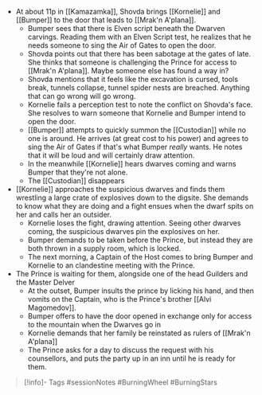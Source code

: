 - At about 11p in [[Kamazamka]], Shovda brings [[Kornelie]] and [[Bumper]] to the door that leads to [[Mrak'n A'plana]].
	- Bumper sees that there is Elven script beneath the Dwarven carvings.  Reading them with an Elven Script test, he realizes that he needs someone to sing the Air of Gates to open the door.
	- Shovda points out that there has been sabotage at the gates of late.  She thinks that someone is challenging the Prince for access to [[Mrak'n A'plana]].  Maybe someone else has found a way in?
	- Shovda mentions that it feels like the excavation is cursed, tools break, tunnels collapse, tunnel spider nests are breached.  Anything that can go wrong will go wrong.
	- Kornelie fails a perception test to note the conflict on Shovda's face.  She resolves to warn someone that Kornelie and Bumper intend to open the door.
	- [[Bumper]] attempts to quickly summon the [[Custodian]] while no one is around.  He arrives (at great cost to his power) and agrees to sing the Air of Gates if that's what Bumper *really* wants.  He notes that it will be loud and will certainly draw attention.
	- In the meanwhile [[Kornelie]] hears dwarves coming and warns Bumper that they're not alone.
	- The [[Custodian]] disappears
- [[Kornelie]] approaches the suspicious dwarves and finds them wrestling a large crate of explosives down to the digsite.  She demands to know what they are doing and a fight ensues when the dwarf spits on her and calls her an outsider.
	- Kornelie loses the fight, drawing attention.  Seeing other dwarves coming, the suspicious dwarves pin the explosives on her.
	- Bumper demands to be taken before the Prince, but instead they are both thrown in a supply room, which is locked.
	- The next morning, a Captain of the Host comes to bring Bumper and Kornelie to an clandestine meeting with the Prince.
- The Prince is waiting for them, alongside one of the head Guilders and the Master Delver
	- At the outset, Bumper insults the prince by licking his hand, and then vomits on the Captain, who is the Prince's brother [[Alvi Magomedov]].
	- Bumper offers to have the door opened in exchange only for access to the mountain when the Dwarves go in
	- Kornelie demands that her family be reinstated as rulers of [[Mrak'n A'plana]]
	- The Prince asks for a day to discuss the request with his counsellors, and puts the party up in an inn until he is ready for them.
> [!info]- Tags
> #sessionNotes #BurningWheel #BurningStars

